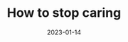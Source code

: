---
title: "How to stop caring"
date: "2023-01-14"
description: ""
tag: "General"
mins: "10"
finished: false
last_updated_date: "2023-01-14"
---